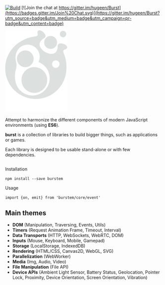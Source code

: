 [![Build](https://api.travis-ci.org/hugeen/burst.svg)](https://travis-ci.org/hugeen/burst)
[![Join the chat at https://gitter.im/hugeen/Burst](https://badges.gitter.im/Join%20Chat.svg)](https://gitter.im/hugeen/Burst?utm_source=badge&utm_medium=badge&utm_campaign=pr-badge&utm_content=badge)

![Burst](logo.png?1)

Attempt to harmonize the different components of modern JavaScript environments (using **ES6**).

**burst** is a collection of libraries to build bigger things, such as applications or games.

Each library is designed to be usable stand-alone or with few dependencies.


##

Installation

````
npm install --save burstem
````


Usage

````
import {on, emit} from 'burstem/core/event'
````


## Main themes

* **DOM** (Manipulation, Traversing, Events, Utils)
* **Timers** (Request Animation Frame, Timeout, Interval)
* **Data Transports** (HTTP, WebSockets, WebRTC, DOM)
* **Inputs** (Mouse, Keyboard, Mobile, Gamepad)
* **Storage** (LocalStorage, IndexedDB)
* **Rendering** (HTML/CSS, Canvas2D, WebGL, SVG)
* **Parallelization** (WebWorker)
* **Media** (Img, Audio, Video)
* **File Manipulation** (File API)
* **Device APIs** (Ambient Light Sensor, Battery Status, Geolocation, Pointer Lock, Proximity, Device Orientation, Screen Orientation, Vibration)

